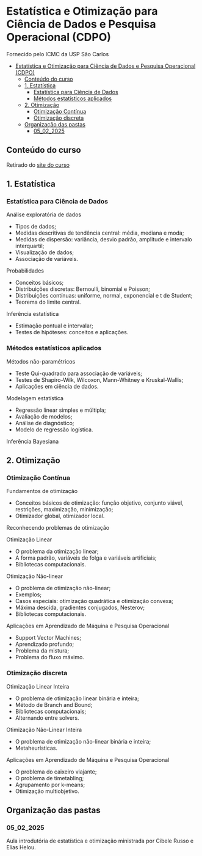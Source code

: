 # Estatística e Otimização para Ciência de Dados e Pesquisa Operacional (CDPO)
Fornecido pelo ICMC da USP São Carlos

- [Estatística e Otimização para Ciência de Dados e Pesquisa Operacional (CDPO)](#estatística-e-otimização-para-ciência-de-dados-e-pesquisa-operacional-cdpo)
  - [Conteúdo do curso](#conteúdo-do-curso)
  - [1. Estatística](#1-estatística)
    - [Estatística para Ciência de Dados](#estatística-para-ciência-de-dados)
    - [Métodos estatísticos aplicados](#métodos-estatísticos-aplicados)
  - [2. Otimização](#2-otimização)
    - [Otimização Contínua](#otimização-contínua)
    - [Otimização discreta](#otimização-discreta)
  - [Organização das pastas](#organização-das-pastas)
    - [05\_02\_2025](#05_02_2025)

## Conteúdo do curso
Retirado do [site do curso](https://cdpo-usp.github.io/posts/conte%C3%BAdo/)

## 1. Estatística
### Estatística para Ciência de Dados

Análise exploratória de dados
- Tipos de dados;
- Medidas descritivas de tendência central: média, mediana e moda;
- Medidas de dispersão: variância, desvio padrão, amplitude e intervalo interquartil;
- Visualização de dados;
- Associação de variáveis.

Probabilidades
- Conceitos básicos;
- Distribuições discretas: Bernoulli, binomial e Poisson;
- Distribuições contínuas: uniforme, normal, exponencial e t de Student;
- Teorema do limite central.

Inferência estatística
- Estimação pontual e intervalar;
- Testes de hipóteses: conceitos e aplicações.

### Métodos estatísticos aplicados

Métodos não-paramétricos
- Teste Qui-quadrado para associação de variáveis;
- Testes de Shapiro-Wilk, Wilcoxon, Mann-Whitney e Kruskal-Wallis;
- Aplicações em ciência de dados.

Modelagem estatística
- Regressão linear simples e múltipla;
- Avaliação de modelos;
- Análise de diagnóstico;
- Modelo de regressão logística.

Inferência Bayesiana

## 2. Otimização
### Otimização Contínua

Fundamentos de otimização
- Conceitos básicos de otimização: função objetivo, conjunto viável, restrições, maximização, minimização;
- Otimizador global, otimizador local.

Reconhecendo problemas de otimização

Otimização Linear
- O problema da otimização linear;
- A forma padrão, variáveis de folga e variáveis artificiais;
- Bibliotecas computacionais.

Otimização Não-linear
- O problema de otimização não-linear;
- Exemplos;
- Casos especiais: otimização quadrática e otimização convexa;
- Máxima descida, gradientes conjugados, Nesterov;
- Bibliotecas computacionais.

Aplicações em Aprendizado de Máquina e Pesquisa Operacional
- Support Vector Machines;
- Aprendizado profundo;
- Problema da mistura;
- Problema do fluxo máximo.

### Otimização discreta

Otimização Linear Inteira
- O problema de otimização linear binária e inteira;
- Método de Branch and Bound;
- Bibliotecas computacionais;
- Alternando entre solvers.

Otimização Não-Linear Inteira
- O problema de otimização não-linear binária e inteira;
- Metaheurísticas.

Aplicações em Aprendizado de Máquina e Pesquisa Operacional
- O problema do caixeiro viajante;
- O problema de timetabling;
- Agrupamento por k-means;
- Otimização multiobjetivo.

## Organização das pastas
### 05_02_2025
Aula introdutória de estatística e otimização ministrada por Cibele Russo e Elias Helou.
